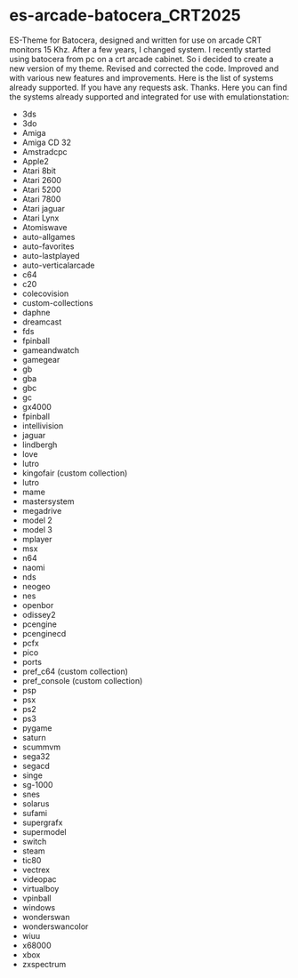 # es-arcade-batocera_CRT2025
ES-Theme for Batocera, designed and written for use on arcade CRT monitors 15 Khz.
After a few years, I changed system. I recently started using batocera from pc on a crt arcade cabinet. So i decided to create a new version of my theme. Revised and corrected the code. Improved and with various new features and improvements.
Here is the list of systems already supported. If you have any requests ask. Thanks.
Here you can find the systems already supported and integrated for use with emulationstation:
- 3ds
- 3do
- Amiga
- Amiga CD 32
- Amstradcpc
- Apple2
- Atari 8bit
- Atari 2600
- Atari 5200
- Atari 7800
- Atari jaguar
- Atari Lynx
- Atomiswave
- auto-allgames
- auto-favorites
- auto-lastplayed
- auto-verticalarcade
- c64
- c20
- colecovision
- custom-collections
- daphne
- dreamcast
- fds
- fpinball
- gameandwatch
- gamegear
- gb
- gba
- gbc
- gc
- gx4000
- fpinball
- intellivision
- jaguar
- lindbergh
- love
- lutro
- kingofair (custom collection)
- lutro
- mame
- mastersystem
- megadrive
- model 2
- model 3
- mplayer
- msx
- n64
- naomi
- nds
- neogeo
- nes
- openbor
- odissey2
- pcengine
- pcenginecd
- pcfx
- pico
- ports
- pref_c64 (custom collection)
- pref_console (custom collection)
- psp
- psx
- ps2
- ps3
- pygame
- saturn
- scummvm
- sega32
- segacd
- singe
- sg-1000
- snes
- solarus
- sufami
- supergrafx
- supermodel
- switch
- steam
- tic80
- vectrex
- videopac
- virtualboy
- vpinball
- windows
- wonderswan
- wonderswancolor
- wiuu
- x68000
- xbox
- zxspectrum
